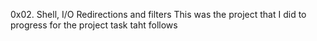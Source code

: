 0x02. Shell, I/O Redirections and filters This was the project that I did to progress for the project task taht follows

